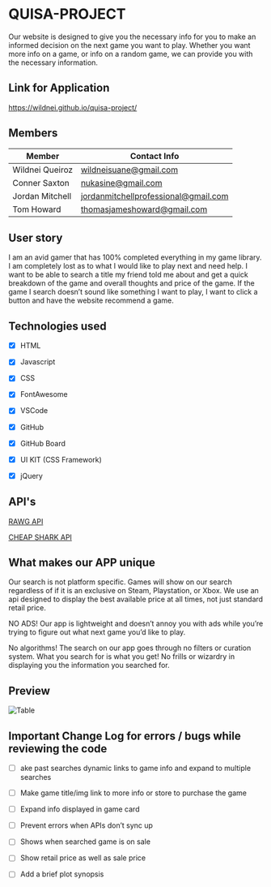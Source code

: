 # QUISA-PROJECT

Our website is designed to give you the necessary info for you to make an informed decision on the next game you want to play.
Whether you want more info on a game, or info on a random game, we can provide you with the necessary information.

## Link for Application

https://wildnei.github.io/quisa-project/


## Members

Member | Contact Info
------------ | -------------
Wildnei Queiroz | wildneisuane@gmail.com
Conner Saxton | nukasine@gmail.com
Jordan Mitchell | jordanmitchellprofessional@gmail.com
Tom Howard | thomasjameshoward@gmail.com


## User story

I am an avid gamer that has 100% completed everything in my game library. I am completely lost as to what I would like to play next and need help. I want to be able to search a title my friend told me about and get a quick breakdown of the game and overall thoughts and price of the game. If the game I search doesn’t sound like something I want to play, I want to click a button and have the website recommend a game.


## Technologies used 

- [x] HTML
- [x] Javascript
- [x] CSS
- [x] FontAwesome
- [x] VSCode
- [x] GitHub
- [x] GitHub Board
- [x] UI KIT (CSS Framework)
- [x] jQuery


## API's

[RAWG API](https://rawg.io/apidocs)

[CHEAP SHARK API](https://apidocs.cheapshark.com/)


## What makes our APP unique

Our search is not platform specific. Games will show on our search regardless of if it is an exclusive on Steam, Playstation, or Xbox.
We use an api designed to display the best available price at all times, not just standard retail price.

NO ADS! Our app is lightweight and doesn’t annoy you with ads while you’re trying to figure out what next game you’d like to play.

No algorithms! The search on our app goes through no filters or curation system. What you search for is what you get! No frills or wizardry in displaying you the information you searched for.


## Preview

![Table](./img/quisaPage.gif)

## Important Change Log for errors / bugs while reviewing the code

- [ ] ake past searches dynamic links to game info and expand to multiple searches
- [ ] Make game title/img link to more info or store to purchase the game
- [ ] Expand info displayed in game card
- [ ] Prevent errors when APIs don’t sync up
- [ ] Shows when searched game is on sale
- [ ] Show retail price as well as sale price
- [ ] Add a brief plot synopsis


